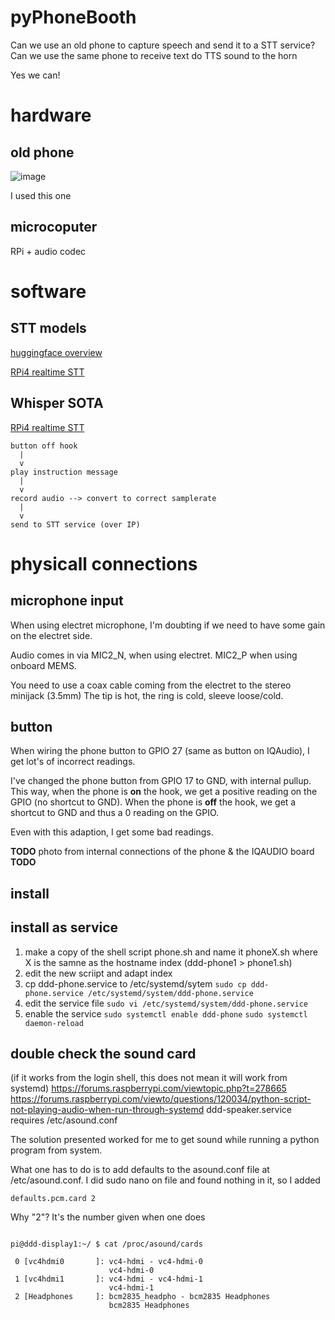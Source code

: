 # pyPhoneBooth

Can we use an old phone to capture speech and send it to a STT service? Can we use the same phone to receive text do TTS sound to the horn

Yes we can!

# hardware

## old phone 

![image](https://github.com/kaosbeat/pyPhoneBooth/assets/204628/91c8c5cb-8907-4e97-a9a6-d5bbaccf0e94)

I used this one

## microcoputer
RPi + audio codec


# software

## STT models

[huggingface overview](https://huggingface.co/tasks/automatic-speech-recognition)  

[RPi4 realtime STT](https://www.youtube.com/watch?v=caaKhWcfcCY)  

## Whisper SOTA

[RPi4 realtime STT](https://www.youtube.com/watch?v=caaKhWcfcCY)
```
button off hook
  |
  v
play instruction message
  |
  v
record audio --> convert to correct samplerate
  |
  v 
send to STT service (over IP)
```

# physicall connections

## microphone input

When using electret microphone, I'm doubting if we need to have some gain on the electret side.

Audio comes in via MIC2_N, when using electret. MIC2_P when using onboard MEMS.

You need to use a coax cable coming from the electret to the stereo minijack (3.5mm)
The tip is hot, the ring is cold, sleeve loose/cold.

## button

When wiring the phone button to GPIO 27 (same as button on IQAudio), I get lot's of incorrect readings.

I've changed the phone button from GPIO 17 to GND, with internal pullup. This way, when the phone is **on** the hook, we get a positive reading on the GPIO (no shortcut to GND). When the phone is **off** the hook, we get a shortcut to GND and thus a 0 reading on the GPIO.

Even with this adaption, I get some bad readings. 

**TODO** photo from internal connections of the phone & the IQAUDIO board **TODO**




## install

## install as service
1. make a copy of the shell script phone.sh and name it phoneX.sh where X is the samne as the hostname index (ddd-phone1 > phone1.sh)
2. edit the new scriipt and adapt index
3. cp ddd-phone.service to /etc/systemd/sytem
`sudo cp ddd-phone.service /etc/systemd/system/ddd-phone.service`
4. edit the service file
`sudo vi /etc/systemd/system/ddd-phone.service`
5. enable the service 
`sudo systemctl enable ddd-phone`
`sudo systemctl daemon-reload`



## double check the sound card
(if it works from the login shell, this does not mean it will work from systemd)
https://forums.raspberrypi.com/viewtopic.php?t=278665 
https://forums.raspberrypi.com/viewto/questions/120034/python-script-not-playing-audio-when-run-through-systemd
ddd-speaker.service requires /etc/asound.conf


The solution presented worked for me to get sound while running a python program from system.

What one has to do is to add defaults to the asound.conf file at /etc/asound.conf. I did sudo nano on file and found nothing in it, so I added

   `defaults.pcm.card 2`

Why "2"? It's the number given when one does

```

pi@ddd-display1:~/ $ cat /proc/asound/cards

 0 [vc4hdmi0       ]: vc4-hdmi - vc4-hdmi-0
                      vc4-hdmi-0
 1 [vc4hdmi1       ]: vc4-hdmi - vc4-hdmi-1
                      vc4-hdmi-1
 2 [Headphones     ]: bcm2835_headpho - bcm2835 Headphones
                      bcm2835 Headphones
                      
```
